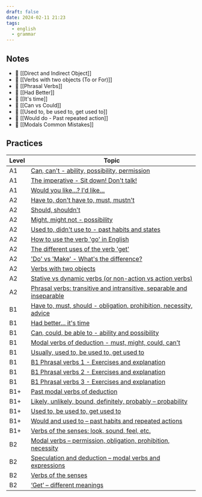 ```yaml
---
draft: false
date: 2024-02-11 21:23
tags:
  - english
  - grammar
---
```

## Notes

- 📝 [[Direct and Indirect Object]]
- 📝 [[Verbs with two objects (To or For)]]
- 📝 [[Phrasal Verbs]]
- 📝 [[Had Better]]
- 📝 [[It's time]]
- 📝 [[Can vs Could]]
- 📝 [[Used to, be used to, get used to]]
- 📝 [[Would do - Past repeated action]]
- 🤔 [[Modals Common Mistakes]]
## Practices
| Level | Topic |
| ---- | ---- |
| A1 | [Can, can't - ability, possibility, permission](https://test-english.com/grammar-points/a1/can-cant/) |
| A1 | [The imperative - Sit down! Don't talk!](https://test-english.com/grammar-points/a1/imperative-sit-dont-talk/) |
| A1 | [Would you like…? I'd like…](https://test-english.com/grammar-points/a1/would-like/) |
| A2 | [Have to, don't have to, must, mustn't](https://test-english.com/grammar-points/a2/have-to-dont-have-to-must-mustnt/) |
| A2 | [Should, shouldn't](https://test-english.com/grammar-points/a2/should-shouldnt/) |
| A2 | [Might, might not - possibility](https://test-english.com/grammar-points/a2/might-might-not/) |
| A2 | [Used to, didn't use to - past habits and states](https://test-english.com/grammar-points/a2/used-to/) |
| A2 | [How to use the verb 'go' in English](https://test-english.com/grammar-points/a2/use-verb-go-english/) |
| A2 | [The different uses of the verb 'get'](https://test-english.com/grammar-points/a2/the-different-uses-of-the-verb-get/) |
| A2 | ['Do' vs 'Make' - What's the difference?](https://test-english.com/grammar-points/a2/do-vs-make-difference/) |
| A2 | [Verbs with two objects](https://test-english.com/grammar-points/a2/verbs-with-two-objects/) |
| A2 | [Stative vs dynamic verbs (or non-action vs action verbs)](https://test-english.com/grammar-points/a2/stative-vs-dynamic-verbs-or-non-action-vs-action-verbs/) |
| A2 | [Phrasal verbs: transitive and intransitive, separable and inseparable](https://test-english.com/grammar-points/a2/phrasal-verbs-transitive-and-intransitive-separable-and-inseparable/) |
| B1 | [Have to, must, should - obligation, prohibition, necessity, advice](https://test-english.com/grammar-points/b1/have-to-must-should/) |
| B1 | [Had better… it's time](https://test-english.com/grammar-points/b1/had-better-its-time/) |
| B1 | [Can, could, be able to - ability and possibility](https://test-english.com/grammar-points/b1/can-could-be-able-to/) |
| B1 | [Modal verbs of deduction - must, might, could, can't](https://test-english.com/grammar-points/b1/modal-verbs-of-deduction/) |
| B1 | [Usually, used to, be used to, get used to](https://test-english.com/grammar-points/b1/usually-used-to-be-used-to-get-used-to/) |
| B1 | [B1 Phrasal verbs 1 - Exercises and explanation](https://test-english.com/grammar-points/b1/b1-phrasal-verbs-1-exercises-explanation/) |
| B1 | [B1 Phrasal verbs 2 - Exercises and explanation](https://test-english.com/grammar-points/b1/b1-phrasal-verbs-2-exercises-and-explanation/) |
| B1 | [B1 Phrasal verbs 3 - Exercises and explanation](https://test-english.com/grammar-points/b1/b1-phrasal-verbs-3-exercises-and-explanation/) |
| B1+ | [Past modal verbs of deduction](https://test-english.com/grammar-points/b1-b2/past-modal-verbs/) |
| B1+ | [Likely, unlikely, bound, definitely, probably – probability](https://test-english.com/grammar-points/b1-b2/likely-unlikely-bound-definitely-probably/) |
| B1+ | [Used to, be used to, get used to](https://test-english.com/grammar-points/b1-b2/used-to/) |
| B1+ | [Would and used to – past habits and repeated actions](https://test-english.com/grammar-points/b1-b2/would-and-used-to/) |
| B1+ | [Verbs of the senses: look, sound, feel, etc.](https://test-english.com/grammar-points/b1-b2/verbs-of-the-senses/) |
| B2 | [Modal verbs – permission, obligation, prohibition, necessity](https://test-english.com/grammar-points/b2/modal-verbs-permission-obligation-prohibition-necessity/) |
| B2 | [Speculation and deduction – modal verbs and expressions](https://test-english.com/grammar-points/b2/speculation-deduction/) |
| B2 | [Verbs of the senses](https://test-english.com/grammar-points/b2/verbs-of-the-senses/) |
| B2 | [‘Get’ – different meanings](https://test-english.com/grammar-points/b2/get/) |
